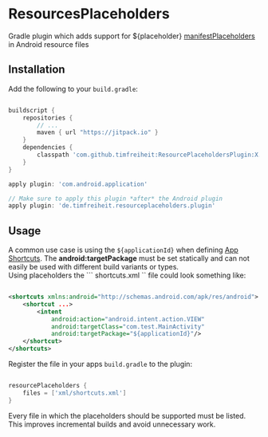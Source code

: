 ResourcesPlaceholders
======

Gradle plugin which adds support for ${placeholder} [manifestPlaceholders](https://developer.android.com/studio/build/manifest-build-variables.html) in Android resource files   

Installation
------------

Add the following to your `build.gradle`:

```gradle

buildscript {
    repositories {
        // ...
        maven { url "https://jitpack.io" }
    }
    dependencies {
        classpath 'com.github.timfreiheit:ResourcePlaceholdersPlugin:X.X.X'
    }
}

apply plugin: 'com.android.application'

// Make sure to apply this plugin *after* the Android plugin
apply plugin: 'de.timfreiheit.resourceplaceholders.plugin'

```

Usage
------------

A common use case is using the ``` ${applicationId} ``` when defining [App Shortcuts](https://developer.android.com/preview/shortcuts.html).
The **android:targetPackage** must be set statically and can not easily be used with different build variants or types.  
Using placeholders the ``` shortcuts.xml `` file could look something like:

```xml

<shortcuts xmlns:android="http://schemas.android.com/apk/res/android">
    <shortcut ...>
        <intent
            android:action="android.intent.action.VIEW"
            android:targetClass="com.test.MainActivity"
            android:targetPackage="${applicationId}"/>
    </shortcut>
</shortcuts>

```

Register the file in your apps ``` build.gradle ``` to the plugin:

```gradle

resourcePlaceholders {
    files = ['xml/shortcuts.xml']
}

```

Every file in which the placeholders should be supported must be listed.
This improves incremental builds and avoid unnecessary work.

